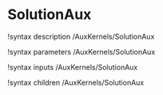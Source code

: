<!-- MOOSE Documentation Stub: Remove this when content is added. -->

# SolutionAux
!syntax description /AuxKernels/SolutionAux

!syntax parameters /AuxKernels/SolutionAux

!syntax inputs /AuxKernels/SolutionAux

!syntax children /AuxKernels/SolutionAux
